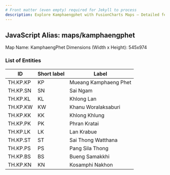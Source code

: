 ```yaml
---
# Front matter (even empty) required for Jekyll to process
description: Explore Kamphaengphet with FusionCharts Maps – Detailed features for seamless integration. Try now & enhance your data visualization today! 
---
```


## JavaScript Alias: maps/kamphaengphet

Map Name: KamphaengPhet
Dimensions (Width x Height): 545x974

### List of Entities

| ID       | Short label | Label                 |
| -------- | ----------- | --------------------- |
| TH.KP.KP | KP          | Mueang Kamphaeng Phet |
| TH.KP.SN | SN          | Sai Ngam              |
| TH.KP.KL | KL          | Khlong Lan            |
| TH.KP.KW | KW          | Khanu Woralaksaburi   |
| TH.KP.KK | KK          | Khlong Khlung         |
| TH.KP.PK | PK          | Phran Kratai          |
| TH.KP.LK | LK          | Lan Krabue            |
| TH.KP.ST | ST          | Sai Thong Watthana    |
| TH.KP.PS | PS          | Pang Sila Thong       |
| TH.KP.BS | BS          | Bueng Samakkhi        |
| TH.KP.KN | KN          | Kosamphi Nakhon       |
